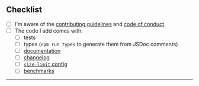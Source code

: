 <!-- Thanks for your contribution! -->

## Checklist

- [ ] I’m aware of the [contributing guidelines](https://github.com/frontacles/frontacles/blob/main/CONTRIBUTING.md) and [code of conduct](https://github.com/frontacles/frontacles/blob/main/CODE_OF_CONDUCT.md).
- [ ] The code I add comes with:
  - [ ] tests
  - [ ] types (`npm run types` to generate them from JSDoc comments)
  - [ ] [documentation](https://github.com/frontacles/frontacles/blob/main/README.md)
  - [ ] [changelog](https://github.com/frontacles/frontacles/blob/main/CHANGELOG.md)
  - [ ] [`size-limit` config](https://github.com/frontacles/frontacles/blob/main/.size-limit.json)
  - [ ] [benchmarks](https://github.com/frontacles/frontacles/blob/main/CONTRIBUTING.md#benchmarks)

<!-- If you are not familiar with everything, you can still submit a pull request. -->

---
